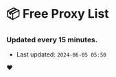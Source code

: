 # :package: Free Proxy List
### Updated every 15 minutes.

- Last updated: `2024-06-05 05:50`

:heart:
